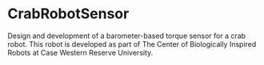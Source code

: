 # CrabRobotSensor
Design and development of a barometer-based torque sensor for a crab robot. This robot is developed as part of The Center of Biologically Inspired Robots at Case Western Reserve University.
